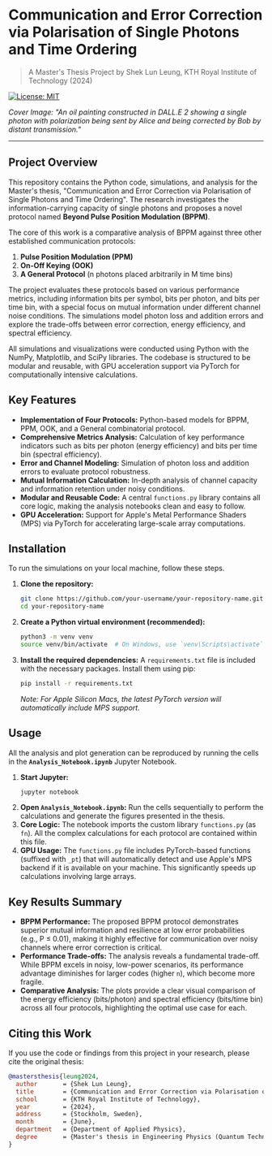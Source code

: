 # Communication and Error Correction via Polarisation of Single Photons and Time Ordering
> A Master's Thesis Project by Shek Lun Leung, KTH Royal Institute of Technology (2024)

[![License: MIT](https://img.shields.io/badge/License-MIT-yellow.svg)](https://opensource.org/licenses/MIT)

*Cover Image: "An oil painting constructed in DALL.E 2 showing a single photon with polarization being sent by Alice and being corrected by Bob by distant transmission."*

---

## Project Overview

This repository contains the Python code, simulations, and analysis for the Master's thesis, "Communication and Error Correction via Polarisation of Single Photons and Time Ordering". The research investigates the information-carrying capacity of single photons and proposes a novel protocol named **Beyond Pulse Position Modulation (BPPM)**.

The core of this work is a comparative analysis of BPPM against three other established communication protocols:
1.  **Pulse Position Modulation (PPM)**
2.  **On-Off Keying (OOK)**
3.  **A General Protocol** (n photons placed arbitrarily in M time bins)

The project evaluates these protocols based on various performance metrics, including information bits per symbol, bits per photon, and bits per time bin, with a special focus on mutual information under different channel noise conditions. The simulations model photon loss and addition errors and explore the trade-offs between error correction, energy efficiency, and spectral efficiency.

All simulations and visualizations were conducted using Python with the NumPy, Matplotlib, and SciPy libraries. The codebase is structured to be modular and reusable, with GPU acceleration support via PyTorch for computationally intensive calculations.

## Key Features

- **Implementation of Four Protocols:** Python-based models for BPPM, PPM, OOK, and a General combinatorial protocol.
- **Comprehensive Metrics Analysis:** Calculation of key performance indicators such as bits per photon (energy efficiency) and bits per time bin (spectral efficiency).
- **Error and Channel Modeling:** Simulation of photon loss and addition errors to evaluate protocol robustness.
- **Mutual Information Calculation:** In-depth analysis of channel capacity and information retention under noisy conditions.
- **Modular and Reusable Code:** A central `functions.py` library contains all core logic, making the analysis notebooks clean and easy to follow.
- **GPU Acceleration:** Support for Apple's Metal Performance Shaders (MPS) via PyTorch for accelerating large-scale array computations.


## Installation

To run the simulations on your local machine, follow these steps.

1.  **Clone the repository:**
    ```bash
    git clone https://github.com/your-username/your-repository-name.git
    cd your-repository-name
    ```

2.  **Create a Python virtual environment (recommended):**
    ```bash
    python3 -m venv venv
    source venv/bin/activate  # On Windows, use `venv\Scripts\activate`
    ```

3.  **Install the required dependencies:**
    A `requirements.txt` file is included with the necessary packages. Install them using pip:
    ```bash
    pip install -r requirements.txt
    ```
    *Note: For Apple Silicon Macs, the latest PyTorch version will automatically include MPS support.*

## Usage

All the analysis and plot generation can be reproduced by running the cells in the **`Analysis_Notebook.ipynb`** Jupyter Notebook.

1.  **Start Jupyter:**
    ```bash
    jupyter notebook
    ```
2.  **Open `Analysis_Notebook.ipynb`:** Run the cells sequentially to perform the calculations and generate the figures presented in the thesis.
3.  **Core Logic:** The notebook imports the custom library `functions.py` (as `fn`). All the complex calculations for each protocol are contained within this file.
4.  **GPU Usage:** The `functions.py` file includes PyTorch-based functions (suffixed with `_pt`) that will automatically detect and use Apple's MPS backend if it is available on your machine. This significantly speeds up calculations involving large arrays.

## Key Results Summary

- **BPPM Performance:** The proposed BPPM protocol demonstrates superior mutual information and resilience at low error probabilities (e.g., P ≤ 0.01), making it highly effective for communication over noisy channels where error correction is critical.
- **Performance Trade-offs:** The analysis reveals a fundamental trade-off. While BPPM excels in noisy, low-power scenarios, its performance advantage diminishes for larger codes (higher `n`), which become more fragile.
- **Comparative Analysis:** The plots provide a clear visual comparison of the energy efficiency (bits/photon) and spectral efficiency (bits/time bin) across all four protocols, highlighting the optimal use case for each.

## Citing this Work

If you use the code or findings from this project in your research, please cite the original thesis:

```bibtex
@mastersthesis{leung2024,
  author       = {Shek Lun Leung},
  title        = {Communication and Error Correction via Polarisation of Single Photons and Time Ordering},
  school       = {KTH Royal Institute of Technology},
  year         = {2024},
  address      = {Stockholm, Sweden},
  month        = {June},
  department   = {Department of Applied Physics},
  degree       = {Master's thesis in Engineering Physics (Quantum Technology)}
}